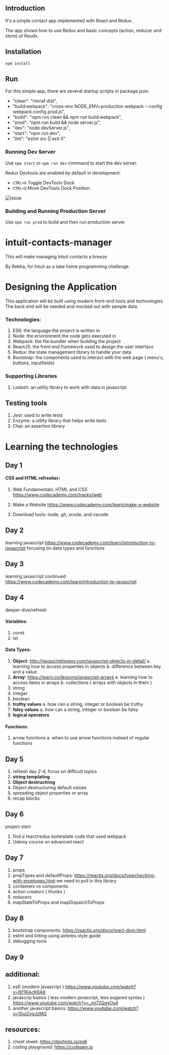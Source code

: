 ## Introduction

It's a simple contact app implemented with React and Redux.

The app shows how to use Redux and basic concepts (action, reducer and store) of Reudx.


## Installation

`npm install`


## Run

For this simple app, there are several startup scripts in package.json:

- "clean": "rimraf dist",
- "build:webpack": "cross-env NODE_ENV=production webpack --config webpack.config.prod.js",
- "build": "npm run clean && npm run build:webpack",
- "prod": "npm run build && node server.js",
- "dev": "node devServer.js",
- "start": "npm run dev",
- "lint": "eslint src || exit 0"


### Running Dev Server

Use `npm start` or `npm run dev` command to start the dev server.

Redux Devtools are enabled by default in development:

- `CTRL+H` Toggle DevTools Dock
- `CTRL+Q` Move DevTools Dock Position

![issue](https://cloud.githubusercontent.com/assets/5880320/14728909/aa80f3bc-086b-11e6-8276-339e9805ca93.PNG)


### Building and Running Production Server

Use `npm run prod` to build and then run production server.



# intuit-contacts-manager
This will make managing Intuit contacts a breeze

By Rekha, for Intuit as a take home programming challenge.

# Designing the Application
This application will be built using modern front-end tools and technologies
The back end will be seeded and mocked out with sample data.

### Technologies:
 1. ES6: the language the project is written in
 2. Node: the environment the code gets executed in
 3. Webpack: the file bundler when building the project
 4. ReactJS: the front end framework used to design the user interface
 5. Redux: the state management library to handle your data
 6. Bootstrap: the components used to interact with the web page ( menu's, buttons, inputfields)
  
### Supporting Libraries
 1. Lodash: an utility library to work with data in javascript
  
## Testing tools
 1. Jest: used to write tests
 2. Enzyme: a utility library that helps write tests
 3. Chai: an assertion library
  
# Learning the technologies

## Day 1
#### CSS and HTML refresher:
1. Web Fundamentals: HTML and CSS
https://www.codecademy.com/tracks/web

2. Make a Website
https://www.codecademy.com/learn/make-a-website

3. Download tools: node, git, xcode, and vscode

## Day 2
learning javascript
https://www.codecademy.com/learn/introduction-to-javascript
focusing on data types and functions

## Day 3
learning javascript continued
https://www.codecademy.com/learn/introduction-to-javascript


## Day 4
deeper dive/refresh

#### Variables:
1. const 
2. let
#### Data Types:
1. __Object__: http://javascriptissexy.com/javascript-objects-in-detail/
  a. learning how to access properties in objects
  b. difference between key and a value
2. __Array__: https://learn.co/lessons/javascript-arrays
  a. learning how to access items in arrays 
  b. collections ( arrays with objects in them )
3. string
4. integer
5. boolean
6. __truthy values__
  a. how can a string, integer or boolean be truthy
7. __falsy values__
  a. how can a string, integer or boolean be falsy
8. __logical operators__

#### Functions: 
1. arrow functions
  a. when to use arrow functions instead of regular functions
  
## Day 5
1. refresh day 2-4, focus on difficult topics
2. __string templating__ 
3. __Object destructring__
4. Object destructuring default values
5. spreading object properties or array
6. recap blocks 

## Day 6
project start
1. find a react/redux boilerplate code that used webpack
2. Udemy course on advanced react

## Day 7
1. props
2. propTypes and defaultProps: https://reactjs.org/docs/typechecking-with-proptypes.html we need to pull in this library
3. containers vs components
4. action creators ( thunks )
5. reducers
6. mapStateToProps and mapDispatchToProps

## Day 8
1. bootstrap components: https://reactjs.org/docs/react-dom.html
2. eslint and linting using airbnbs style guide
3. debugging tools


## Day 9


## additional:
1. es6 (modern javascript ) https://www.youtube.com/watch?v=IEf1KAcK6A8
2. javascrip basics ( less modern javascript, less sugared syntax ) https://www.youtube.com/watch?v=_mj72QqsOs4
3. another javascript basics: https://www.youtube.com/watch?v=10ujZygJzMQ


## resources:
1. cheat sheet: https://devhints.io/es6
2. coding playground: https://codepen.io



